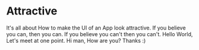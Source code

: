 # Attractive
It's all about How to make the UI of an App look attractive.
If you believe you can, then you can.
If you believe you can't then you can't.
Hello World, Let's meet at one point.
Hi man, How are you?
Thanks :)
